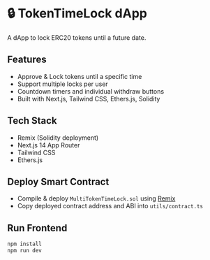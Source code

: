 # 🔒 TokenTimeLock dApp

A dApp to lock ERC20 tokens until a future date.

## Features
- Approve & Lock tokens until a specific time
- Support multiple locks per user
- Countdown timers and individual withdraw buttons
- Built with Next.js, Tailwind CSS, Ethers.js, Solidity

## Tech Stack
- Remix (Solidity deployment)
- Next.js 14 App Router
- Tailwind CSS
- Ethers.js

## Deploy Smart Contract
- Compile & deploy `MultiTokenTimeLock.sol` using [Remix](https://remix.ethereum.org)
- Copy deployed contract address and ABI into `utils/contract.ts`

## Run Frontend
```bash
npm install
npm run dev
